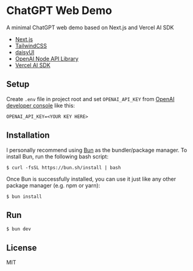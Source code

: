 # ChatGPT Web Demo

A minimal ChatGPT web demo based on Next.js and Vercel AI SDK

- [Next.js](https://nextjs.org/)
- [TailwindCSS](https://tailwindcss.com/)
- [daisyUI](https://daisyui.com/)
- [OpenAI Node API Library](https://www.npmjs.com/package/openai)
- [Vercel AI SDK](https://www.npmjs.com/package/ai)

## Setup

Create `.env` file in project root and set `OPENAI_API_KEY` from [OpenAI developer console](https://platform.openai.com/account/api-keys) like this:

```
OPENAI_API_KEY=<YOUR KEY HERE>
```

## Installation

I personally recommend using [Bun](https://bun.sh/) as the bundler/package manager. To install Bun, run the following bash script:

```
$ curl -fsSL https://bun.sh/install | bash
```

Once Bun is successfully installed, you can use it just like any other package manager (e.g. npm or yarn):

```
$ bun install
```

## Run

```
$ bun dev
```

## License

MIT
